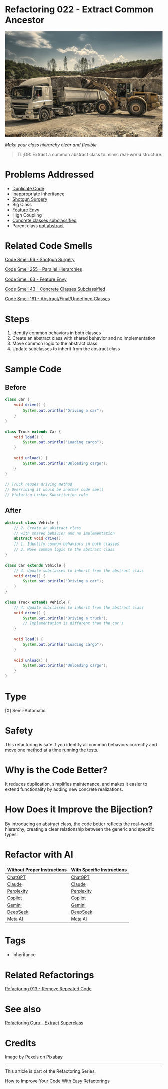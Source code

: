 # Refactoring 022 - Extract Common Ancestor

![Refactoring 022 - Extract Common Ancestor](Refactoring%20022%20-%20Extract%20Common%20Ancestor.jpg)

*Make your class hierarchy clear and flexible*

> TL;DR: Extract a common abstract class to mimic real-world structure.

# Problems Addressed

- [Duplicate Code](https://github.com/mcsee/Software-Design-Articles/tree/main/Articles/Refactorings/Refactoring%20013%20-%20Remove%20Repeated%20Code/readme.md)
- Inappropriate Inheritance
- [Shotgun Surgery](https://github.com/mcsee/Software-Design-Articles/tree/main/Articles/Code%20Smells/Code%20Smell%2066%20-%20Shotgun%20Surgery/readme.md)
- Big Class
- [Feature Envy](https://github.com/mcsee/Software-Design-Articles/tree/main/Articles/Code%20Smells/Code%20Smell%2063%20-%20Feature%20Envy/readme.md)
- High Coupling
- [Concrete classes subclassified](https://github.com/mcsee/Software-Design-Articles/tree/main/Articles/Code%20Smells/Code%20Smell%2043%20-%20Concrete%20Classes%20Subclassified/readme.md)
- Parent class [not abstract](https://github.com/mcsee/Software-Design-Articles/tree/main/Articles/Code%20Smells/Code%20Smell%20161%20-%20Abstract%20Final%20Undefined%20Classes/readme.md)

# Related Code Smells

[Code Smell 66 - Shotgun Surgery](https://github.com/mcsee/Software-Design-Articles/tree/main/Articles/Code%20Smells/Code%20Smell%2066%20-%20Shotgun%20Surgery/readme.md)

[Code Smell 255 - Parallel Hierarchies](https://github.com/mcsee/Software-Design-Articles/tree/main/Articles/Code%20Smells/Code%20Smell%20255%20-%20Parallel%20Hierarchies/readme.md)

[Code Smell 63 - Feature Envy](https://github.com/mcsee/Software-Design-Articles/tree/main/Articles/Code%20Smells/Code%20Smell%2063%20-%20Feature%20Envy/readme.md)

[Code Smell 43 - Concrete Classes Subclassified](https://github.com/mcsee/Software-Design-Articles/tree/main/Articles/Code%20Smells/Code%20Smell%2043%20-%20Concrete%20Classes%20Subclassified/readme.md)

[Code Smell 161 - Abstract/Final/Undefined Classes](https://github.com/mcsee/Software-Design-Articles/tree/main/Articles/Code%20Smells/Code%20Smell%20161%20-%20Abstract%20Final%20Undefined%20Classes/readme.md)

# Steps

1. Identify common behaviors in both classes
2. Create an abstract class with shared behavior and no implementation
3. Move common logic to the abstract class
4. Update subclasses to inherit from the abstract class

# Sample Code

## Before

<!-- [Gist Url](https://gist.github.com/mcsee/5de0a92aa03e0374fdafd6be1132b121) -->

```java
class Car {
    void drive() {
        System.out.println("Driving a car");
    }
}

class Truck extends Car {
    void load() {
        System.out.println("Loading cargo");
    }

    void unload() {
        System.out.println("Unloading cargo");
    }
}

// Truck reuses driving method
// Overriding it would be another code smell
// Violating Liskov Substitution rule
```

## After

<!-- [Gist Url](https://gist.github.com/mcsee/8b35009d835f7646ce56080a93d9839a) -->

```java
abstract class Vehicle {
    // 2. Create an abstract class
    // with shared behavior and no implementation
    abstract void drive();
    // 1. Identify common behaviors in both classes
    // 3. Move common logic to the abstract class
}

class Car extends Vehicle {
    // 4. Update subclasses to inherit from the abstract class
    void drive() {
        System.out.println("Driving a car");
    }
}

class Truck extends Vehicle {
    // 4. Update subclasses to inherit from the abstract class
    void drive() {
        System.out.println("Driving a truck");
        // Implementation is different than the car's
    }

    void load() {
        System.out.println("Loading cargo");
    }

    void unload() {
        System.out.println("Unloading cargo");
    }
}
```

# Type

[X] Semi-Automatic

# Safety

This refactoring is safe if you identify all common behaviors correctly and move one method at a time running the tests.

# Why is the Code Better?

It reduces duplication, simplifies maintenance, and makes it easier to extend functionality by adding new concrete realizations.

# How Does it Improve the Bijection?

By introducing an abstract class, the code better reflects the [real-world](https://github.com/mcsee/Software-Design-Articles/tree/main/Articles/Theory/The%20One%20and%20Only%20Software%20Design%20Principle/readme.md) hierarchy, creating a clear relationship between the generic and specific types.

# Refactor with AI

| Without Proper Instructions    | With Specific Instructions |
| -------- | ------- |
| [ChatGPT](https://chat.openai.com/?q=Correct+and+explain+this+code%3A+%60%60%60java%0D%0Aclass+Car+%7B%0D%0A++++void+drive%28%29+%7B%0D%0A++++++++System.out.println%28%22Driving+a+car%22%29%3B%0D%0A++++%7D%0D%0A%7D%0D%0A%0D%0Aclass+Truck+extends+Car+%7B%0D%0A++++void+load%28%29+%7B%0D%0A++++++++System.out.println%28%22Loading+cargo%22%29%3B%0D%0A++++%7D%0D%0A%0D%0A++++void+unload%28%29+%7B%0D%0A++++++++System.out.println%28%22Unloading+cargo%22%29%3B%0D%0A++++%7D%0D%0A%7D%0D%0A%0D%0A%2F%2F+Truck+reuses+driving+method%0D%0A%2F%2F+Overriding+it+would+be+another+code+smell%0D%0A%2F%2F+Violating+Liskov+Substitution+rule%0D%0A%60%60%60) | [ChatGPT](https://chat.openai.com/?q=1.+Identify+common+behaviors+in+both+classes+2.+Create+an+abstract+class+with+shared+behavior+and+no+implementation+3.+Move+common+logic+to+the+abstract+class+4.+Update+subclasses+to+inherit+from+the+abstract+class%3A+%60%60%60java%0D%0Aclass+Car+%7B%0D%0A++++void+drive%28%29+%7B%0D%0A++++++++System.out.println%28%22Driving+a+car%22%29%3B%0D%0A++++%7D%0D%0A%7D%0D%0A%0D%0Aclass+Truck+extends+Car+%7B%0D%0A++++void+load%28%29+%7B%0D%0A++++++++System.out.println%28%22Loading+cargo%22%29%3B%0D%0A++++%7D%0D%0A%0D%0A++++void+unload%28%29+%7B%0D%0A++++++++System.out.println%28%22Unloading+cargo%22%29%3B%0D%0A++++%7D%0D%0A%7D%0D%0A%0D%0A%2F%2F+Truck+reuses+driving+method%0D%0A%2F%2F+Overriding+it+would+be+another+code+smell%0D%0A%2F%2F+Violating+Liskov+Substitution+rule%0D%0A%60%60%60) |
| [Claude](https://claude.ai/new?q=Correct+and+explain+this+code%3A+%60%60%60java%0D%0Aclass+Car+%7B%0D%0A++++void+drive%28%29+%7B%0D%0A++++++++System.out.println%28%22Driving+a+car%22%29%3B%0D%0A++++%7D%0D%0A%7D%0D%0A%0D%0Aclass+Truck+extends+Car+%7B%0D%0A++++void+load%28%29+%7B%0D%0A++++++++System.out.println%28%22Loading+cargo%22%29%3B%0D%0A++++%7D%0D%0A%0D%0A++++void+unload%28%29+%7B%0D%0A++++++++System.out.println%28%22Unloading+cargo%22%29%3B%0D%0A++++%7D%0D%0A%7D%0D%0A%0D%0A%2F%2F+Truck+reuses+driving+method%0D%0A%2F%2F+Overriding+it+would+be+another+code+smell%0D%0A%2F%2F+Violating+Liskov+Substitution+rule%0D%0A%60%60%60) | [Claude](https://claude.ai/new?q=1.+Identify+common+behaviors+in+both+classes+2.+Create+an+abstract+class+with+shared+behavior+and+no+implementation+3.+Move+common+logic+to+the+abstract+class+4.+Update+subclasses+to+inherit+from+the+abstract+class%3A+%60%60%60java%0D%0Aclass+Car+%7B%0D%0A++++void+drive%28%29+%7B%0D%0A++++++++System.out.println%28%22Driving+a+car%22%29%3B%0D%0A++++%7D%0D%0A%7D%0D%0A%0D%0Aclass+Truck+extends+Car+%7B%0D%0A++++void+load%28%29+%7B%0D%0A++++++++System.out.println%28%22Loading+cargo%22%29%3B%0D%0A++++%7D%0D%0A%0D%0A++++void+unload%28%29+%7B%0D%0A++++++++System.out.println%28%22Unloading+cargo%22%29%3B%0D%0A++++%7D%0D%0A%7D%0D%0A%0D%0A%2F%2F+Truck+reuses+driving+method%0D%0A%2F%2F+Overriding+it+would+be+another+code+smell%0D%0A%2F%2F+Violating+Liskov+Substitution+rule%0D%0A%60%60%60) |
| [Perplexity](https://www.perplexity.ai/?q=Correct+and+explain+this+code%3A+%60%60%60java%0D%0Aclass+Car+%7B%0D%0A++++void+drive%28%29+%7B%0D%0A++++++++System.out.println%28%22Driving+a+car%22%29%3B%0D%0A++++%7D%0D%0A%7D%0D%0A%0D%0Aclass+Truck+extends+Car+%7B%0D%0A++++void+load%28%29+%7B%0D%0A++++++++System.out.println%28%22Loading+cargo%22%29%3B%0D%0A++++%7D%0D%0A%0D%0A++++void+unload%28%29+%7B%0D%0A++++++++System.out.println%28%22Unloading+cargo%22%29%3B%0D%0A++++%7D%0D%0A%7D%0D%0A%0D%0A%2F%2F+Truck+reuses+driving+method%0D%0A%2F%2F+Overriding+it+would+be+another+code+smell%0D%0A%2F%2F+Violating+Liskov+Substitution+rule%0D%0A%60%60%60) | [Perplexity](https://www.perplexity.ai/?q=1.+Identify+common+behaviors+in+both+classes+2.+Create+an+abstract+class+with+shared+behavior+and+no+implementation+3.+Move+common+logic+to+the+abstract+class+4.+Update+subclasses+to+inherit+from+the+abstract+class%3A+%60%60%60java%0D%0Aclass+Car+%7B%0D%0A++++void+drive%28%29+%7B%0D%0A++++++++System.out.println%28%22Driving+a+car%22%29%3B%0D%0A++++%7D%0D%0A%7D%0D%0A%0D%0Aclass+Truck+extends+Car+%7B%0D%0A++++void+load%28%29+%7B%0D%0A++++++++System.out.println%28%22Loading+cargo%22%29%3B%0D%0A++++%7D%0D%0A%0D%0A++++void+unload%28%29+%7B%0D%0A++++++++System.out.println%28%22Unloading+cargo%22%29%3B%0D%0A++++%7D%0D%0A%7D%0D%0A%0D%0A%2F%2F+Truck+reuses+driving+method%0D%0A%2F%2F+Overriding+it+would+be+another+code+smell%0D%0A%2F%2F+Violating+Liskov+Substitution+rule%0D%0A%60%60%60) |
| [Copilot](https://www.bing.com/chat?showconv=1&sendquery=1&q=Correct+and+explain+this+code%3A+%60%60%60java%0D%0Aclass+Car+%7B%0D%0A++++void+drive%28%29+%7B%0D%0A++++++++System.out.println%28%22Driving+a+car%22%29%3B%0D%0A++++%7D%0D%0A%7D%0D%0A%0D%0Aclass+Truck+extends+Car+%7B%0D%0A++++void+load%28%29+%7B%0D%0A++++++++System.out.println%28%22Loading+cargo%22%29%3B%0D%0A++++%7D%0D%0A%0D%0A++++void+unload%28%29+%7B%0D%0A++++++++System.out.println%28%22Unloading+cargo%22%29%3B%0D%0A++++%7D%0D%0A%7D%0D%0A%0D%0A%2F%2F+Truck+reuses+driving+method%0D%0A%2F%2F+Overriding+it+would+be+another+code+smell%0D%0A%2F%2F+Violating+Liskov+Substitution+rule%0D%0A%60%60%60) | [Copilot](https://www.bing.com/chat?showconv=1&sendquery=1&q=1.+Identify+common+behaviors+in+both+classes+2.+Create+an+abstract+class+with+shared+behavior+and+no+implementation+3.+Move+common+logic+to+the+abstract+class+4.+Update+subclasses+to+inherit+from+the+abstract+class%3A+%60%60%60java%0D%0Aclass+Car+%7B%0D%0A++++void+drive%28%29+%7B%0D%0A++++++++System.out.println%28%22Driving+a+car%22%29%3B%0D%0A++++%7D%0D%0A%7D%0D%0A%0D%0Aclass+Truck+extends+Car+%7B%0D%0A++++void+load%28%29+%7B%0D%0A++++++++System.out.println%28%22Loading+cargo%22%29%3B%0D%0A++++%7D%0D%0A%0D%0A++++void+unload%28%29+%7B%0D%0A++++++++System.out.println%28%22Unloading+cargo%22%29%3B%0D%0A++++%7D%0D%0A%7D%0D%0A%0D%0A%2F%2F+Truck+reuses+driving+method%0D%0A%2F%2F+Overriding+it+would+be+another+code+smell%0D%0A%2F%2F+Violating+Liskov+Substitution+rule%0D%0A%60%60%60) |
| [Gemini](https://gemini.google.com/?q=Correct+and+explain+this+code%3A+%60%60%60java%0D%0Aclass+Car+%7B%0D%0A++++void+drive%28%29+%7B%0D%0A++++++++System.out.println%28%22Driving+a+car%22%29%3B%0D%0A++++%7D%0D%0A%7D%0D%0A%0D%0Aclass+Truck+extends+Car+%7B%0D%0A++++void+load%28%29+%7B%0D%0A++++++++System.out.println%28%22Loading+cargo%22%29%3B%0D%0A++++%7D%0D%0A%0D%0A++++void+unload%28%29+%7B%0D%0A++++++++System.out.println%28%22Unloading+cargo%22%29%3B%0D%0A++++%7D%0D%0A%7D%0D%0A%0D%0A%2F%2F+Truck+reuses+driving+method%0D%0A%2F%2F+Overriding+it+would+be+another+code+smell%0D%0A%2F%2F+Violating+Liskov+Substitution+rule%0D%0A%60%60%60) | [Gemini](https://gemini.google.com/?q=1.+Identify+common+behaviors+in+both+classes+2.+Create+an+abstract+class+with+shared+behavior+and+no+implementation+3.+Move+common+logic+to+the+abstract+class+4.+Update+subclasses+to+inherit+from+the+abstract+class%3A+%60%60%60java%0D%0Aclass+Car+%7B%0D%0A++++void+drive%28%29+%7B%0D%0A++++++++System.out.println%28%22Driving+a+car%22%29%3B%0D%0A++++%7D%0D%0A%7D%0D%0A%0D%0Aclass+Truck+extends+Car+%7B%0D%0A++++void+load%28%29+%7B%0D%0A++++++++System.out.println%28%22Loading+cargo%22%29%3B%0D%0A++++%7D%0D%0A%0D%0A++++void+unload%28%29+%7B%0D%0A++++++++System.out.println%28%22Unloading+cargo%22%29%3B%0D%0A++++%7D%0D%0A%7D%0D%0A%0D%0A%2F%2F+Truck+reuses+driving+method%0D%0A%2F%2F+Overriding+it+would+be+another+code+smell%0D%0A%2F%2F+Violating+Liskov+Substitution+rule%0D%0A%60%60%60) | 
| [DeepSeek](https://chat.deepseek.com/?q=Correct+and+explain+this+code%3A+%60%60%60java%0D%0Aclass+Car+%7B%0D%0A++++void+drive%28%29+%7B%0D%0A++++++++System.out.println%28%22Driving+a+car%22%29%3B%0D%0A++++%7D%0D%0A%7D%0D%0A%0D%0Aclass+Truck+extends+Car+%7B%0D%0A++++void+load%28%29+%7B%0D%0A++++++++System.out.println%28%22Loading+cargo%22%29%3B%0D%0A++++%7D%0D%0A%0D%0A++++void+unload%28%29+%7B%0D%0A++++++++System.out.println%28%22Unloading+cargo%22%29%3B%0D%0A++++%7D%0D%0A%7D%0D%0A%0D%0A%2F%2F+Truck+reuses+driving+method%0D%0A%2F%2F+Overriding+it+would+be+another+code+smell%0D%0A%2F%2F+Violating+Liskov+Substitution+rule%0D%0A%60%60%60) | [DeepSeek](https://chat.deepseek.com/?q=1.+Identify+common+behaviors+in+both+classes+2.+Create+an+abstract+class+with+shared+behavior+and+no+implementation+3.+Move+common+logic+to+the+abstract+class+4.+Update+subclasses+to+inherit+from+the+abstract+class%3A+%60%60%60java%0D%0Aclass+Car+%7B%0D%0A++++void+drive%28%29+%7B%0D%0A++++++++System.out.println%28%22Driving+a+car%22%29%3B%0D%0A++++%7D%0D%0A%7D%0D%0A%0D%0Aclass+Truck+extends+Car+%7B%0D%0A++++void+load%28%29+%7B%0D%0A++++++++System.out.println%28%22Loading+cargo%22%29%3B%0D%0A++++%7D%0D%0A%0D%0A++++void+unload%28%29+%7B%0D%0A++++++++System.out.println%28%22Unloading+cargo%22%29%3B%0D%0A++++%7D%0D%0A%7D%0D%0A%0D%0A%2F%2F+Truck+reuses+driving+method%0D%0A%2F%2F+Overriding+it+would+be+another+code+smell%0D%0A%2F%2F+Violating+Liskov+Substitution+rule%0D%0A%60%60%60) | 
| [Meta AI](https://www.meta.ai/chat?q=Correct+and+explain+this+code%3A+%60%60%60java%0D%0Aclass+Car+%7B%0D%0A++++void+drive%28%29+%7B%0D%0A++++++++System.out.println%28%22Driving+a+car%22%29%3B%0D%0A++++%7D%0D%0A%7D%0D%0A%0D%0Aclass+Truck+extends+Car+%7B%0D%0A++++void+load%28%29+%7B%0D%0A++++++++System.out.println%28%22Loading+cargo%22%29%3B%0D%0A++++%7D%0D%0A%0D%0A++++void+unload%28%29+%7B%0D%0A++++++++System.out.println%28%22Unloading+cargo%22%29%3B%0D%0A++++%7D%0D%0A%7D%0D%0A%0D%0A%2F%2F+Truck+reuses+driving+method%0D%0A%2F%2F+Overriding+it+would+be+another+code+smell%0D%0A%2F%2F+Violating+Liskov+Substitution+rule%0D%0A%60%60%60) | [Meta AI](https://www.meta.ai/?q=1.+Identify+common+behaviors+in+both+classes+2.+Create+an+abstract+class+with+shared+behavior+and+no+implementation+3.+Move+common+logic+to+the+abstract+class+4.+Update+subclasses+to+inherit+from+the+abstract+class%3A+%60%60%60java%0D%0Aclass+Car+%7B%0D%0A++++void+drive%28%29+%7B%0D%0A++++++++System.out.println%28%22Driving+a+car%22%29%3B%0D%0A++++%7D%0D%0A%7D%0D%0A%0D%0Aclass+Truck+extends+Car+%7B%0D%0A++++void+load%28%29+%7B%0D%0A++++++++System.out.println%28%22Loading+cargo%22%29%3B%0D%0A++++%7D%0D%0A%0D%0A++++void+unload%28%29+%7B%0D%0A++++++++System.out.println%28%22Unloading+cargo%22%29%3B%0D%0A++++%7D%0D%0A%7D%0D%0A%0D%0A%2F%2F+Truck+reuses+driving+method%0D%0A%2F%2F+Overriding+it+would+be+another+code+smell%0D%0A%2F%2F+Violating+Liskov+Substitution+rule%0D%0A%60%60%60) | 

# Tags

- Inheritance

# Related Refactorings

[Refactoring 013 - Remove Repeated Code](https://github.com/mcsee/Software-Design-Articles/tree/main/Articles/Refactorings/Refactoring%20013%20-%20Remove%20Repeated%20Code/readme.md)

# See also

[Refactoring Guru - Extract Superclass](https://refactoring.guru/es/extract-superclass)

# Credits

Image by [Pexels](https://pixabay.com/users/pexels-2286921/) on [Pixabay](https://pixabay.com//)

* * * 

This article is part of the Refactoring Series.

[How to Improve Your Code With Easy Refactorings](https://github.com/mcsee/Software-Design-Articles/tree/main/Articles/Refactorings/How%20to%20Improve%20your%20Code%20With%20Easy%20Refactorings/readme.md)